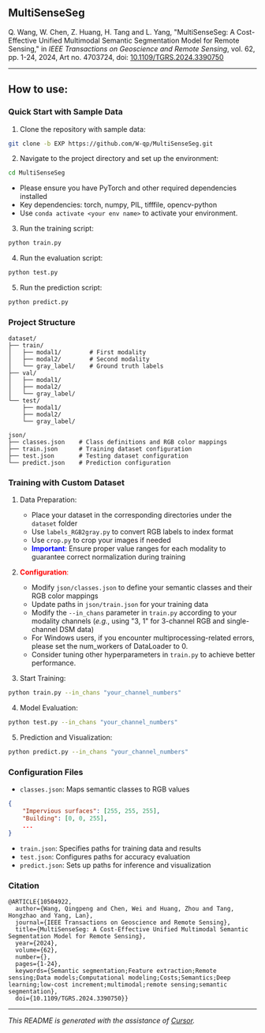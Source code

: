 ## MultiSenseSeg
Q. Wang, W. Chen, Z. Huang, H. Tang and L. Yang, "MultiSenseSeg: A Cost-Effective Unified Multimodal Semantic Segmentation Model for Remote Sensing," in *IEEE Transactions on Geoscience and Remote Sensing*, vol. 62, pp. 1-24, 2024, Art no. 4703724, doi: [10.1109/TGRS.2024.3390750](https://doi.org/10.1109/TGRS.2024.3390750)

------------------------------
## How to use:
### Quick Start with Sample Data
1. Clone the repository with sample data:
```bash
git clone -b EXP https://github.com/W-qp/MultiSenseSeg.git
```
2. Navigate to the project directory and set up the environment:
```bash
cd MultiSenseSeg
```
 - Please ensure you have PyTorch and other required dependencies installed  
 - Key dependencies: torch, numpy, PIL, tifffile, opencv-python  
 - Use `conda activate <your env name>` to activate your environment.  
3. Run the training script:
```bash
python train.py
```
4. Run the evaluation script:
```bash
python test.py
```
5. Run the prediction script:
```bash
python predict.py
```
### Project Structure
```
dataset/
├── train/
│   ├── modal1/        # First modality
│   ├── modal2/        # Second modality
│   └── gray_label/    # Ground truth labels
├── val/
│   ├── modal1/
│   ├── modal2/
│   └── gray_label/
└── test/
    ├── modal1/
    ├── modal2/
    └── gray_label/

json/
├── classes.json    # Class definitions and RGB color mappings
├── train.json      # Training dataset configuration
├── test.json       # Testing dataset configuration
└── predict.json    # Prediction configuration
```

### Training with Custom Dataset
1. Data Preparation:
   - Place your dataset in the corresponding directories under the `dataset` folder
   - Use `labels_RGB2gray.py` to convert RGB labels to index format
   - Use `crop.py` to crop your images if needed
   - <span style="color: blue">**Important**:</span> Ensure proper value ranges for each modality to guarantee correct normalization during training

2. <span style="color: red">**Configuration**:</span>
   - Modify `json/classes.json` to define your semantic classes and their RGB color mappings
   - Update paths in `json/train.json` for your training data
   - Modify the `--in_chans` parameter in `train.py` according to your modality channels (*e.g.*, using "3, 1" for 3-channel RGB and single-channel DSM data)
   - For Windows users, if you encounter multiprocessing-related errors, please set the num_workers of DataLoader to 0.
   - Consider tuning other hyperparameters in `train.py` to achieve better performance.

3. Start Training:
```bash
python train.py --in_chans "your_channel_numbers"
```

4. Model Evaluation:
```bash
python test.py --in_chans "your_channel_numbers"
```

5. Prediction and Visualization:
```bash
python predict.py --in_chans "your_channel_numbers"
```

### Configuration Files
- `classes.json`: Maps semantic classes to RGB values
```json
{
    "Impervious surfaces": [255, 255, 255],
    "Building": [0, 0, 255],
    ...
}
```
- `train.json`: Specifies paths for training data and results
- `test.json`: Configures paths for accuracy evaluation
- `predict.json`: Sets up paths for inference and visualization

### Citation
```
@ARTICLE{10504922,
  author={Wang, Qingpeng and Chen, Wei and Huang, Zhou and Tang, Hongzhao and Yang, Lan},
  journal={IEEE Transactions on Geoscience and Remote Sensing}, 
  title={MultiSenseSeg: A Cost-Effective Unified Multimodal Semantic Segmentation Model for Remote Sensing}, 
  year={2024},
  volume={62},
  number={},
  pages={1-24},
  keywords={Semantic segmentation;Feature extraction;Remote sensing;Data models;Computational modeling;Costs;Semantics;Deep learning;low-cost increment;multimodal;remote sensing;semantic segmentation},
  doi={10.1109/TGRS.2024.3390750}}
```

---
*This README is generated with the assistance of [Cursor](https://cursor.sh/).*
